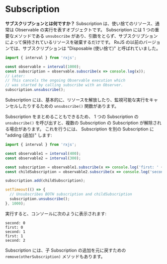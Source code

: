 # Subscription

**サブスクリプションとは何ですか？** Subscription は、使い捨てのリソース、通常は Observable の実行を表すオブジェクトです。 Subscription には 1 つの重要なメソッドである `unsubscribe` があり、引数をとらず、サブスクリプションによって保持されているリソースを破棄するだけです。 RxJS の以前のバージョンでは、サブスクリプションは "Disposable (使い捨て)" と呼ばれていました。

```ts
import { interval } from 'rxjs';

const observable = interval(1000);
const subscription = observable.subscribe(x => console.log(x));
// Later:
// This cancels the ongoing Observable execution which
// was started by calling subscribe with an Observer.
subscription.unsubscribe();
```

<span class="informal">Subscription には、基本的に、リソースを解放したり、監視可能な実行をキャンセルしたりするための `unsubscribe()` 関数があります。</span>

 Subscription をまとめることもできるため、 1 つの Subscription の `unsubscribe()` を呼び出すと、複数の Subscription の Subscription が解除される場合があります。 これを行うには、 Subscription を別の Subscription に "adding (追加)" します:

```ts
import { interval } from 'rxjs';

const observable1 = interval(400);
const observable2 = interval(300);

const subscription = observable1.subscribe(x => console.log('first: ' + x));
const childSubscription = observable2.subscribe(x => console.log('second: ' + x));

subscription.add(childSubscription);

setTimeout(() => {
  // Unsubscribes BOTH subscription and childSubscription
  subscription.unsubscribe();
}, 1000);
```

実行すると、コンソールに次のように表示されます:
```none
second: 0
first: 0
second: 1
first: 1
second: 2
```

Subscription には、子 Subscription の追加を元に戻すための `remove(otherSubscription)` メソッドもあります。
